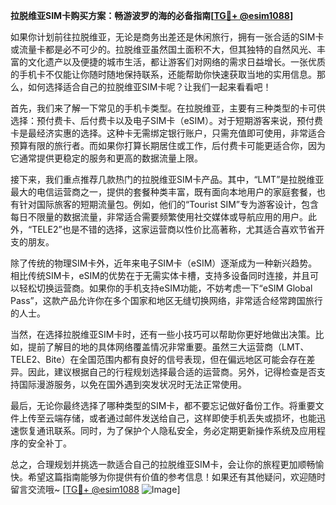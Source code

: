 **拉脱维亚SIM卡购买方案：畅游波罗的海的必备指南[[TG💪+ @esim1088](https://t.me/s/esim1088)]**

如果你计划前往拉脱维亚，无论是商务出差还是休闲旅行，拥有一张合适的SIM卡或流量卡都是必不可少的。拉脱维亚虽然国土面积不大，但其独特的自然风光、丰富的文化遗产以及便捷的城市生活，都让游客们对网络的需求日益增长。一张优质的手机卡不仅能让你随时随地保持联系，还能帮助你快速获取当地的实用信息。那么，如何选择适合自己的拉脱维亚SIM卡呢？让我们一起来看看吧！

首先，我们来了解一下常见的手机卡类型。在拉脱维亚，主要有三种类型的卡可供选择：预付费卡、后付费卡以及电子SIM卡（eSIM）。对于短期游客来说，预付费卡是最经济实惠的选择。这种卡无需绑定银行账户，只需充值即可使用，非常适合预算有限的旅行者。而如果你打算长期居住或工作，后付费卡可能更适合你，因为它通常提供更稳定的服务和更高的数据流量上限。

接下来，我们重点推荐几款热门的拉脱维亚SIM卡产品。其中，“LMT”是拉脱维亚最大的电信运营商之一，提供的套餐种类丰富，既有面向本地用户的家庭套餐，也有针对国际旅客的短期流量包。例如，他们的“Tourist SIM”专为游客设计，包含每日不限量的数据流量，非常适合需要频繁使用社交媒体或导航应用的用户。此外，“TELE2”也是不错的选择，这家运营商以性价比高著称，尤其适合喜欢节省开支的朋友。

除了传统的物理SIM卡外，近年来电子SIM卡（eSIM）逐渐成为一种新兴趋势。相比传统SIM卡，eSIM的优势在于无需实体卡槽，支持多设备同时连接，并且可以轻松切换运营商。如果你的手机支持eSIM功能，不妨考虑一下“eSIM Global Pass”，这款产品允许你在多个国家和地区无缝切换网络，非常适合经常跨国旅行的人士。

当然，在选择拉脱维亚SIM卡时，还有一些小技巧可以帮助你更好地做出决策。比如，提前了解目的地的具体网络覆盖情况非常重要。虽然三大运营商（LMT、TELE2、Bite）在全国范围内都有良好的信号表现，但在偏远地区可能会存在差异。因此，建议根据自己的行程规划选择最合适的运营商。另外，记得检查是否支持国际漫游服务，以免在国外遇到突发状况时无法正常使用。

最后，无论你最终选择了哪种类型的SIM卡，都不要忘记做好备份工作。将重要文件上传至云端存储，或者通过邮件发送给自己，这样即使手机丢失或损坏，也能迅速恢复通讯联系。同时，为了保护个人隐私安全，务必定期更新操作系统及应用程序的安全补丁。

总之，合理规划并挑选一款适合自己的拉脱维亚SIM卡，会让你的旅程更加顺畅愉快。希望这篇指南能够为你提供有价值的参考信息！如果还有其他疑问，欢迎随时留言交流哦~ [[TG💪+ @esim1088](https://t.me/s/esim1088) ![Image](https://i.postimg.cc/4NQfJmqS/Snipaste-2025-05-13-00-14-12.png)]